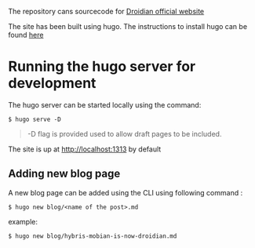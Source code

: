 The repository cans sourcecode for [Droidian official website](https://droidian.org/)

The site has been built using hugo.
The instructions to install hugo can be found [here](https://gohugo.io/getting-started/installing)

# Running the hugo server for development
The hugo server can be started locally using the command:

    $ hugo serve -D

> -D flag is provided used to allow draft pages to be included.

The site is up at [http://localhost:1313](http://localhost:1313) by default

## Adding new blog page
A new blog page can be added using the CLI using following command :

    $ hugo new blog/<name of the post>.md

example:

    $ hugo new blog/hybris-mobian-is-now-droidian.md

